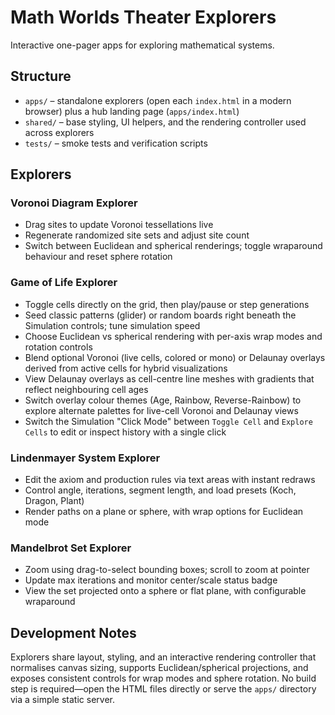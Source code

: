 # Math Worlds Theater Explorers

Interactive one-pager apps for exploring mathematical systems.

## Structure

- `apps/` – standalone explorers (open each `index.html` in a modern browser) plus a hub landing page (`apps/index.html`)
- `shared/` – base styling, UI helpers, and the rendering controller used across explorers
- `tests/` – smoke tests and verification scripts

## Explorers

### Voronoi Diagram Explorer
- Drag sites to update Voronoi tessellations live
- Regenerate randomized site sets and adjust site count
- Switch between Euclidean and spherical renderings; toggle wraparound behaviour and reset sphere rotation

### Game of Life Explorer
- Toggle cells directly on the grid, then play/pause or step generations
- Seed classic patterns (glider) or random boards right beneath the Simulation controls; tune simulation speed
- Choose Euclidean vs spherical rendering with per-axis wrap modes and rotation controls
- Blend optional Voronoi (live cells, colored or mono) or Delaunay overlays derived from active cells for hybrid visualizations
- View Delaunay overlays as cell-centre line meshes with gradients that reflect neighbouring cell ages
- Switch overlay colour themes (Age, Rainbow, Reverse-Rainbow) to explore alternate palettes for live-cell Voronoi and Delaunay views
- Switch the Simulation "Click Mode" between `Toggle Cell` and `Explore Cells` to edit or inspect history with a single click

### Lindenmayer System Explorer
- Edit the axiom and production rules via text areas with instant redraws
- Control angle, iterations, segment length, and load presets (Koch, Dragon, Plant)
- Render paths on a plane or sphere, with wrap options for Euclidean mode

### Mandelbrot Set Explorer
- Zoom using drag-to-select bounding boxes; scroll to zoom at pointer
- Update max iterations and monitor center/scale status badge
- View the set projected onto a sphere or flat plane, with configurable wraparound

## Development Notes

Explorers share layout, styling, and an interactive rendering controller that normalises canvas sizing, supports Euclidean/spherical projections, and exposes consistent controls for wrap modes and sphere rotation. No build step is required—open the HTML files directly or serve the `apps/` directory via a simple static server.

